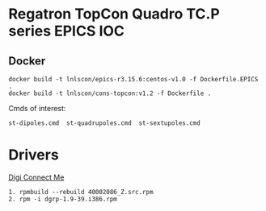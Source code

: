 # Regatron TopCon Quadro TC.P series EPICS IOC

## Docker
```
docker build -t lnlscon/epics-r3.15.6:centos-v1.0 -f Dockerfile.EPICS .
docker build -t lnlscon/cons-topcon:v1.2 -f Dockerfile .
```
Cmds of interest:
```
st-dipoles.cmd  st-quadrupoles.cmd  st-sextupoles.cmd
```

# Drivers
[Digi Connect Me](https://www.digi.com/support/productdetail?pid=2466&type=drivers)
```
1. rpmbuild --rebuild 40002086_Z.src.rpm
2. rpm -i dgrp-1.9-39.i386.rpm
```

